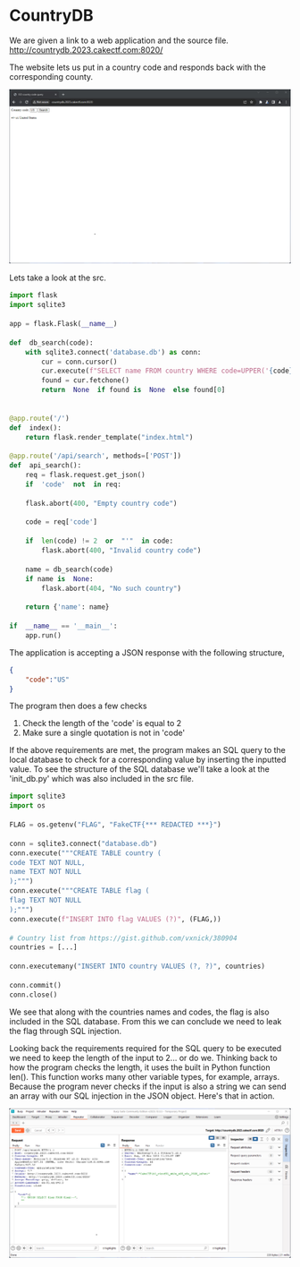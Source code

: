 
# CountryDB
We are given a link to a web application and the source file. http://countrydb.2023.cakectf.com:8020/


The website lets us put in a country code and responds back with the corresponding county.

![](https://github.com/0xNev/CTF-Writeups/blob/main/Cake23/countrydb/1.png?raw=true)


Lets take a look at the src.
```Python
import flask
import sqlite3

app = flask.Flask(__name__)

def  db_search(code):
	with sqlite3.connect('database.db') as conn:
		cur = conn.cursor()
		cur.execute(f"SELECT name FROM country WHERE code=UPPER('{code}')")
		found = cur.fetchone()
		return  None  if found is  None  else found[0]

  
@app.route('/')
def  index():
	return flask.render_template("index.html")

@app.route('/api/search', methods=['POST'])
def  api_search():
	req = flask.request.get_json()
	if  'code'  not  in req:

	flask.abort(400, "Empty country code")

	code = req['code']

	if  len(code) != 2  or  "'"  in code:
		flask.abort(400, "Invalid country code")

	name = db_search(code)
	if name is  None:
		flask.abort(404, "No such country")

	return {'name': name}

if  __name__ == '__main__':
	app.run()
```


The application is accepting a JSON response with the following structure,
```JSON
{
	"code":"US" 
}
```
The program then does a few checks

 1. Check the length of the 'code' is equal to 2
 2. Make sure a single quotation is not in 'code'

If the above requirements are met, the program makes an SQL query to the local database to check for a corresponding  value by inserting the inputted value. To see the structure of the SQL database we'll take a look at the 'init_db.py' which was also included in the src file.

```Python
import sqlite3
import os
  
FLAG = os.getenv("FLAG", "FakeCTF{*** REDACTED ***}")
  
conn = sqlite3.connect("database.db")
conn.execute("""CREATE TABLE country (
code TEXT NOT NULL,
name TEXT NOT NULL
);""")
conn.execute("""CREATE TABLE flag (
flag TEXT NOT NULL
);""")
conn.execute(f"INSERT INTO flag VALUES (?)", (FLAG,))

# Country list from https://gist.github.com/vxnick/380904
countries = [...]

conn.executemany("INSERT INTO country VALUES (?, ?)", countries)

conn.commit()
conn.close()
```



We see that along with the countries names and codes, the flag is also included in the SQL database. From this we can conclude we need to leak the flag through SQL injection.

Looking back the requirements required for the SQL query to be executed we need to keep the length of the input to 2... or do we. Thinking back to how the program checks the length, it uses the built in Python function len(). This function works many other variable types, for example, arrays. Because the program never checks if the input is also a string we can send an array with our SQL injection in the JSON object. Here's that in action.
 

![](https://github.com/0xNev/CTF-Writeups/blob/main/Cake23/countrydb/2.png?raw=true)
